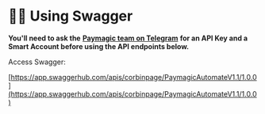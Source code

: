# 🧑🚀 Using Swagger

**You'll need to ask the** [**Paymagic team on Telegram**](https://t.me/paymagic) **for an API Key and a Smart Account before using the API endpoints below.**

Access Swagger:

[https://app.swaggerhub.com/apis/corbinpage/PaymagicAutomateV1.1/1.0.0](https://app.swaggerhub.com/apis/corbinpage/PaymagicAutomateV1.1/1.0.0)

